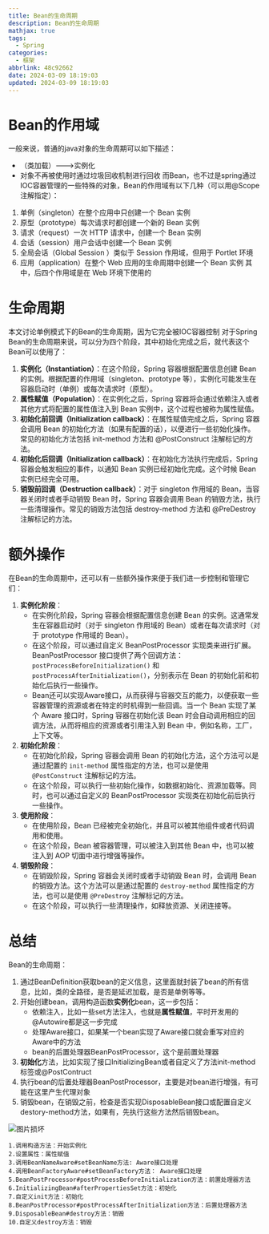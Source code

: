 ```yaml
---
title: Bean的生命周期
description: Bean的生命周期
mathjax: true
tags:
  - Spring
categories:
  - 框架
abbrlink: 48c92662
date: 2024-03-09 18:19:03
updated: 2024-03-09 18:19:03
---
```


# Bean的作用域
一般来说，普通的java对象的生命周期可以如下描述：
- （类加载）--->实例化
- 对象不再被使用时通过垃圾回收机制进行回收
而Bean，也不过是spring通过IOC容器管理的一些特殊的对象，Bean的作用域有以下几种（可以用@Scope注解指定）：
1. 单例（singleton）在整个应用中只创建一个 Bean 实例
2. 原型（prototype）每次请求时都创建一个新的 Bean 实例
3. 请求（request）一次 HTTP 请求中，创建一个 Bean 实例
4. 会话（session）用户会话中创建一个 Bean 实例
5. 全局会话（Global Session ）类似于 Session 作用域，但用于 Portlet 环境
6. 应用（application）在整个 Web 应用的生命周期中创建一个 Bean 实例
其中，后四个作用域是在 Web 环境下使用的

# 生命周期
本文讨论单例模式下的Bean的生命周期，因为它完全被IOC容器控制
对于Spring Bean的生命周期来说，可以分为四个阶段，其中初始化完成之后，就代表这个Bean可以使用了：
1. **实例化（Instantiation）**：在这个阶段，Spring 容器根据配置信息创建 Bean 的实例。根据配置的作用域（singleton、prototype 等），实例化可能发生在容器启动时（单例）或每次请求时（原型）。
2. **属性赋值（Population）**：在实例化之后，Spring 容器将会通过依赖注入或者其他方式将配置的属性值注入到 Bean 实例中，这个过程也被称为属性赋值。
3. **初始化前回调（Initialization callback）**：在属性赋值完成之后，Spring 容器会调用 Bean 的初始化方法（如果有配置的话），以便进行一些初始化操作。常见的初始化方法包括 init-method 方法和 @PostConstruct 注解标记的方法。
4. **初始化后回调（Initialization callback）**：在初始化方法执行完成后，Spring 容器会触发相应的事件，以通知 Bean 实例已经初始化完成。这个时候 Bean 实例已经完全可用。
5. **销毁前回调（Destruction callback）**：对于 singleton 作用域的 Bean，当容器关闭时或者手动销毁 Bean 时，Spring 容器会调用 Bean 的销毁方法，执行一些清理操作。常见的销毁方法包括 destroy-method 方法和 @PreDestroy 注解标记的方法。

# 额外操作
在Bean的生命周期中，还可以有一些额外操作来便于我们进一步控制和管理它们：
1. **实例化阶段**：
    - 在实例化阶段，Spring 容器会根据配置信息创建 Bean 的实例。这通常发生在容器启动时（对于 singleton 作用域的 Bean）或者在每次请求时（对于 prototype 作用域的 Bean）。
    - 在这个阶段，可以通过自定义 BeanPostProcessor 实现类来进行扩展。BeanPostProcessor 接口提供了两个回调方法：`postProcessBeforeInitialization()` 和 `postProcessAfterInitialization()`，分别表示在 Bean 的初始化前和初始化后执行一些操作。
    - Bean还可以实现Aware接口，从而获得与容器交互的能力，以便获取一些容器管理的资源或者在特定的时机得到一些回调。当一个 Bean 实现了某个 Aware 接口时，Spring 容器在初始化该 Bean 时会自动调用相应的回调方法，从而将相应的资源或者引用注入到 Bean 中，例如名称，工厂，上下文等。
2. **初始化阶段**：
    - 在初始化阶段，Spring 容器会调用 Bean 的初始化方法，这个方法可以是通过配置的 `init-method` 属性指定的方法，也可以是使用 `@PostConstruct` 注解标记的方法。
    - 在这个阶段，可以执行一些初始化操作，如数据初始化、资源加载等。同时，也可以通过自定义的 BeanPostProcessor 实现类在初始化前后执行一些操作。
3. **使用阶段**：
    - 在使用阶段，Bean 已经被完全初始化，并且可以被其他组件或者代码调用和使用。
    - 在这个阶段，Bean 被容器管理，可以被注入到其他 Bean 中，也可以被注入到 AOP 切面中进行增强等操作。
4. **销毁阶段**：
    - 在销毁阶段，Spring 容器会关闭时或者手动销毁 Bean 时，会调用 Bean 的销毁方法。这个方法可以是通过配置的 `destroy-method` 属性指定的方法，也可以是使用 `@PreDestroy` 注解标记的方法。
    - 在这个阶段，可以执行一些清理操作，如释放资源、关闭连接等。
    
# 总结
Bean的生命周期：
1. 通过BeanDefinition获取bean的定义信息，这里面就封装了bean的所有信息，比如，类的全路径，是否是延迟加载，是否是单例等等。
2. 开始创建bean，调用构造函数**实例化**bean，这一步包括：
	- 依赖注入，比如一些set方法注入，也就是**属性赋值**，平时开发用的@Autowire都是这一步完成
	- 处理Aware接口，如果某一个bean实现了Aware接口就会重写对应的Aware中的方法
	- bean的后置处理器BeanPostProcessor，这个是前置处理器
3. **初始化**方法，比如实现了接口InitializingBean或者自定义了方法init-method标签或@PostContruct
4. 执行bean的后置处理器BeanPostProcessor，主要是对bean进行增强，有可能在这里产生代理对象
5. 销毁bean，在销毁之前，检查是否实现DisposableBean接口或配置自定义destory-method方法，如果有，先执行这些方法然后销毁bean。

<img src="/post-img/Pasted image 20240421200409.png" alt="图片损坏" style="zoom:100%;" />

```
1.调用构造方法：开始实例化
2.设置属性：属性赋值
3.调用BeanNameAware#setBeanName方法: Aware接口处理
4.调用BeanFactoryAware#setBeanFactory方法： Aware接口处理
5.BeanPostProcessor#postProcessBeforeInitialization方法：前置处理器方法
6.InitializingBean#afterPropertiesSet方法：初始化
7.自定义init方法：初始化
8.BeanPostProcessor#postProcessAfterInitialization方法：后置处理器方法
9.DisposableBean#destroy方法：销毁
10.自定义destroy方法：销毁
```